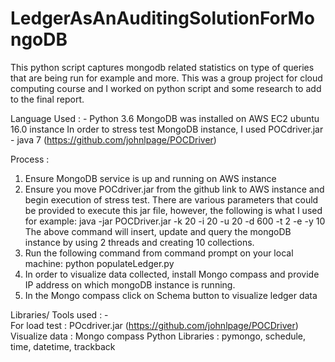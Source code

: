 # LedgerAsAnAuditingSolutionForMongoDB
This python script captures mongodb related statistics on type of queries that are being run for example and more. This was a group project for cloud computing course and I worked on python script and some research to add to the final report.

Language Used : - Python 3.6
MongoDB was installed on AWS EC2 ubuntu 16.0 instance
In order to stress test MongoDB instance, I used POCdriver.jar - java 7 (https://github.com/johnlpage/POCDriver)

Process : 
1. Ensure MongoDB service is up and running on AWS instance
2. Ensure you move POCdriver.jar from the github link to AWS instance and begin execution of stress test. There are various parameters that could be provided to execute this jar file, however, the following is what I used for example: 
java -jar POCDriver.jar -k 20 -i 20 -u 20 -d 600 -t 2 -e -y 10
The above command will insert, update and query the mongoDB instance by using 2 threads and creating 10 collections. 
3. Run the following command from command prompt on your local machine:
python populateLedger.py
4. In order to visualize data collected, install  Mongo compass and provide IP address on which mongoDB instance is running.
5. In the Mongo compass  click on  Schema  button to visualize ledger data 

Libraries/ Tools  used : -  
For load test  : POcdriver.jar (https://github.com/johnlpage/POCDriver)
Visualize data : Mongo compass 
Python Libraries : pymongo, schedule, time, datetime, trackback

